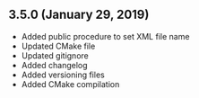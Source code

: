 ## 3.5.0 (January 29, 2019)
  - Added public procedure to set XML file name
  - Updated CMake file
  - Updated gitignore
  - Added changelog
  - Added versioning files
  - Added CMake compilation

